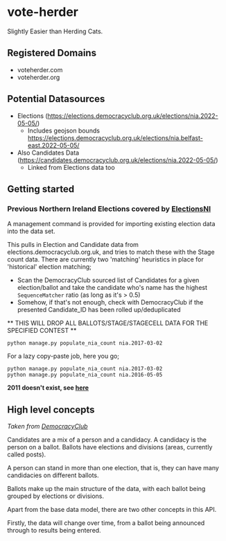 # vote-herder
Slightly Easier than Herding Cats.

## Registered Domains

* voteherder.com
* voteherder.org

## Potential Datasources

* Elections (https://elections.democracyclub.org.uk/elections/nia.2022-05-05/)
  * Includes geojson bounds https://elections.democracyclub.org.uk/elections/nia.belfast-east.2022-05-05/
* Also Candidates Data (https://candidates.democracyclub.org.uk/elections/nia.2022-05-05/)
  * Linked from Elections data too

## Getting started

### Previous Northern Ireland Elections covered by [ElectionsNI](http://www.electionsni.org/data/)

A management command is provided for importing existing election data into the data set.

This pulls in Election and Candidate data from elections.democracyclub.org.uk, and tries to match these with the Stage
count data. There are currently two 'matching' heuristics in place for 'historical' election matching;

* Scan the DemocracyClub sourced list of Candidates for a given election/ballot and take the candidate who's name has
  the highest `SequenceMatcher` ratio (as long as it's > 0.5)
* Somehow, if that's not enough, check with DemocracyClub if the presented Candidate_ID has been rolled up/deduplicated

** THIS WILL DROP ALL BALLOTS/STAGE/STAGECELL DATA FOR THE SPECIFIED CONTEST **

`python manage.py populate_nia_count nia.2017-03-02`

For a lazy copy-paste job, here you go;

```
python manage.py populate_nia_count nia.2017-03-02
python manage.py populate_nia_count nia.2016-05-05
```

**2011 doesn't exist, see [here](https://twitter.com/Bolster/status/1516117518984826881)**

## High level concepts

_Taken from [DemocracyClub](https://candidates.democracyclub.org.uk/api/docs/next/)_

Candidates are a mix of a person and a candidacy. A candidacy is the person on a ballot. Ballots have elections and
divisions (areas, currently called posts).

A person can stand in more than one election, that is, they can have many candidacies on different ballots.

Ballots make up the main structure of the data, with each ballot being grouped by elections or divisions.

Apart from the base data model, there are two other concepts in this API.

Firstly, the data will change over time, from a ballot being announced through to results being entered.